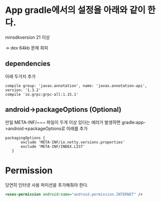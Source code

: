 # App gradle에서의 설정을 아래와 같이 한다.

minsdkversion 21 이상

-> dex 64kb 문제 회피

## dependencies

아래 두가지 추가

```Gradle
compile group: 'javax.annotation', name: 'javax.annotation-api', version: '1.3.2'
compile 'io.grpc:grpc-all:1.15.1'
```
## android->packageOptions (Optional) 

만일 META-INF/~~~ 파일이 두개 이상 있다는 에러가 발생하면 gradle:app->android->packageOptions로 아래를 추가
```Gradle
packagingOptions {
       exclude 'META-INF/io.netty.versions.properties'
       exclude 'META-INF/INDEX.LIST'
   }
```


# Permission

당연히 인터넷 사용 퍼미션을 추가해줘야 한다.

```XML
<uses-permission android:name="android.permission.INTERNET" />
```
